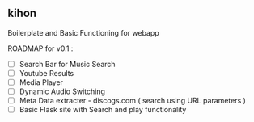 ## kihon
Boilerplate and Basic Functioning for webapp

ROADMAP for v0.1 :

- [ ] Search Bar for Music Search
- [ ] Youtube Results
- [ ] Media Player
- [ ] Dynamic Audio Switching
- [ ] Meta Data extracter - discogs.com ( search using URL parameters )
- [ ] Basic Flask site with Search and play functionality

